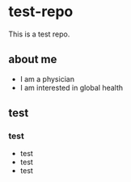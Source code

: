 # test-repo
This is a test repo.
## about me
* I am a physician
* I am interested in global health

## test
### test
* test
* test
* test
